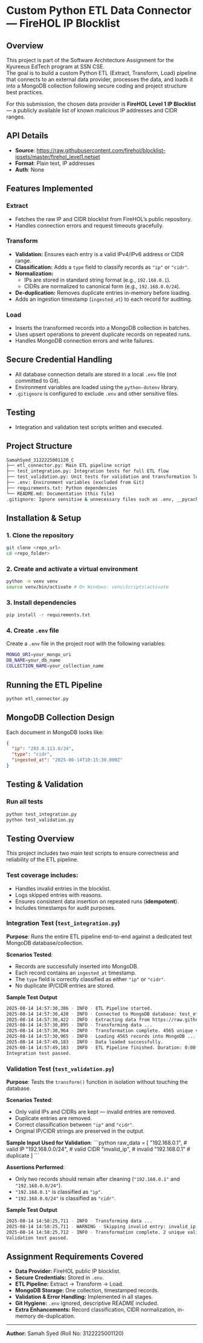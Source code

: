 # Custom Python ETL Data Connector — FireHOL IP Blocklist

## Overview

This project is part of the Software Architecture Assignment for the Kyureeus EdTech program at SSN CSE.  
The goal is to build a custom Python ETL (Extract, Transform, Load) pipeline that connects to an external data provider, processes the data, and loads it into a MongoDB collection following secure coding and project structure best practices.

For this submission, the chosen data provider is **FireHOL Level 1 IP Blocklist** — a publicly available list of known malicious IP addresses and CIDR ranges.

## API Details 
- **Source**: https://raw.githubusercontent.com/firehol/blocklist-ipsets/master/firehol_level1.netset 
- **Format**: Plain text, IP addresses 
- **Auth**: None

## Features Implemented

### Extract
- Fetches the raw IP and CIDR blocklist from FireHOL’s public repository.  
- Handles connection errors and request timeouts gracefully.

### Transform
- **Validation:** Ensures each entry is a valid IPv4/IPv6 address or CIDR range.  
- **Classification:** Adds a `type` field to classify records as `"ip"` or `"cidr"`.  
- **Normalization:**  
  - IPs are stored in standard string format (e.g., `192.168.0.1`).  
  - CIDRs are normalized to canonical form (e.g., `192.168.0.0/24`).  
- **De-duplication:** Removes duplicate entries in-memory before loading.  
- Adds an ingestion timestamp (`ingested_at`) to each record for auditing.

### Load
- Inserts the transformed records into a MongoDB collection in batches.  
- Uses upsert operations to prevent duplicate records on repeated runs.  
- Handles MongoDB connection errors and write failures.

## Secure Credential Handling
- All database connection details are stored in a local `.env` file (not committed to Git).  
- Environment variables are loaded using the `python-dotenv` library.  
- `.gitignore` is configured to exclude `.env` and other sensitive files.

## Testing
- Integration and validation test scripts written and executed.

## Project Structure

```bash
SamahSyed_3122225001120_C
├── etl_connector.py: Main ETL pipeline script
├── test_integration.py: Integration tests for full ETL flow
├── test_validation.py: Unit tests for validation and transformation logic
├── .env: Environment variables (excluded from Git)
├── requirements.txt: Python dependencies
└── README.md: Documentation (this file)
.gitignore: Ignore sensitive & unnecessary files such as .env, __pycache__, venv
```

## Installation & Setup

### 1. Clone the repository
```bash
git clone <repo_url>
cd <repo_folder>
```

### 2. Create and activate a virtual environment
```bash
python -m venv venv
source venv/bin/activate # On Windows: venv\Scripts\activate
```

### 3. Install dependencies
```bash
pip install -r requirements.txt
```

### 4. Create `.env` file
Create a `.env` file in the project root with the following variables:

```bash
MONGO_URI=your_mongo_uri
DB_NAME=your_db_name
COLLECTION_NAME=your_collection_name
```

## Running the ETL Pipeline
```bash
python etl_connector.py
```

## MongoDB Collection Design
Each document in MongoDB looks like:
```json
{
  "ip": "203.0.113.0/24",
  "type": "cidr",
  "ingested_at": "2025-08-14T10:15:30.000Z"
}
```

## Testing & Validation

### Run all tests
```bash
python test_integration.py
python test_validation.py
```


## Testing Overview

This project includes two main test scripts to ensure correctness and reliability of the ETL pipeline.

### Test coverage includes:
- Handles invalid entries in the blocklist.  
- Logs skipped entries with reasons.  
- Ensures consistent data insertion on repeated runs (**idempotent**).  
- Includes timestamps for audit purposes.

### Integration Test (`test_integration.py`)

**Purpose**: Runs the entire ETL pipeline end-to-end against a dedicated test MongoDB database/collection.

**Scenarios Tested**:
- Records are successfully inserted into MongoDB.
- Each record contains an `ingested_at` timestamp.
- The `type` field is correctly classified as either `"ip"` or `"cidr"`.
- No duplicate IP/CIDR entries are stored.

**Sample Test Output**
```bash
2025-08-14 14:57:30,386 - INFO - ETL Pipeline started.
2025-08-14 14:57:30,420 - INFO - Connected to MongoDB database: test_etl_db, collection: test_etl_collection
2025-08-14 14:57:30,422 - INFO - Extracting data from https://raw.githubusercontent.com/firehol/blocklist-ipsets/master/firehol_level1.netset ...
2025-08-14 14:57:30,895 - INFO - Transforming data ...
2025-08-14 14:57:30,964 - INFO - Transformation complete. 4565 unique valid records found.
2025-08-14 14:57:30,965 - INFO - Loading 4565 records into MongoDB ...
2025-08-14 14:57:49,183 - INFO - Data loaded successfully.
2025-08-14 14:57:49,183 - INFO - ETL Pipeline finished. Duration: 0:00:18.797049
Integration test passed.
```


### Validation Test (`test_validation.py`)

**Purpose**: Tests the `transform()` function in isolation without touching the database.

**Scenarios Tested**:
- Only valid IPs and CIDRs are kept — invalid entries are removed.
- Duplicate entries are removed.
- Correct classification between `"ip"` and `"cidr"`.
- Original IP/CIDR strings are preserved in the output.

**Sample Input Used for Validation**:
\```python
raw_data = [
    "192.168.0.1",    # valid IP
    "192.168.0.0/24", # valid CIDR
    "invalid_ip",     # invalid
    "192.168.0.1"     # duplicate
]
\```

**Assertions Performed**:
- Only two records should remain after cleaning (`"192.168.0.1"` and `"192.168.0.0/24"`).
- `"192.168.0.1"` is classified as `"ip"`.
- `"192.168.0.0/24"` is classified as `"cidr"`.

**Sample Test Output**
```bash
2025-08-14 14:58:25,711 - INFO - Transforming data ...
2025-08-14 14:58:25,711 - WARNING - Skipping invalid entry: invalid_ip
2025-08-14 14:58:25,712 - INFO - Transformation complete. 2 unique valid records found.
Validation test passed.
```

## Assignment Requirements Covered
- **Data Provider:** FireHOL public IP blocklist.  
- **Secure Credentials:** Stored in `.env`.  
- **ETL Pipeline:** Extract → Transform → Load.  
- **MongoDB Storage:** One collection, timestamped records.  
- **Validation & Error Handling:** Implemented in all stages.  
- **Git Hygiene:** `.env` ignored, descriptive README included.  
- **Extra Enhancements:** Record classification, CIDR normalization, in-memory de-duplication.

---

**Author:** Samah Syed (Roll No: 3122225001120)
